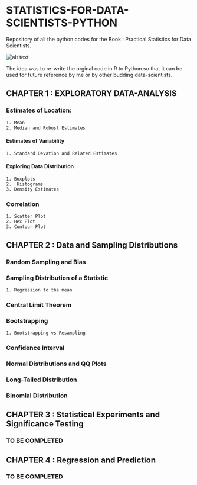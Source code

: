 # STATISTICS-FOR-DATA-SCIENTISTS-PYTHON #
Repository of all the python codes for the Book : Practical Statistics for Data Scientists. 

![alt text](https://images-na.ssl-images-amazon.com/images/I/51XWliJw1uL._SX379_BO1,204,203,200_.jpg)

The idea was to re-write the orginal code in R to Python so that it can be used for future reference by me or by other budding data-scientists.

## CHAPTER 1 : EXPLORATORY DATA-ANALYSIS ##
###	Estimates of Location: ####	
	1. Mean
	2. Median and Robust Estimates

#### Estimates of Variability ####
	1. Standard Devation and Related Estimates

#### Exploring Data Distribution ####
	1. Boxplots
	2.	Histograms
	3. Density Estimates

### Correlation ###
	1. Scatter Plot
	2. Hex Plot	
	3. Contour Plot

## CHAPTER 2 : Data and Sampling Distributions ##

### Random Sampling and Bias ###

### Sampling Distribution of a Statistic ###
	1. Regression to the mean

### Central Limit Theorem ###

### Bootstrapping ###
	1. Bootstrapping vs Resampling

### Confidence Interval ###

### Normal Distributions and QQ Plots ###

### Long-Tailed Distribution ###

### Binomial Distribution ###

## CHAPTER 3 : Statistical Experiments and Significance Testing ##

### TO BE COMPLETED ###

## CHAPTER 4 : Regression and Prediction ##

### TO BE COMPLETED ###